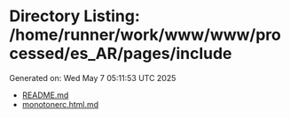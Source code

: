 # Directory Listing: /home/runner/work/www/www/processed/es_AR/pages/include
Generated on: Wed May  7 05:11:53 UTC 2025

- [README.md](README.md)
- [monotonerc.html.md](monotonerc.html.md)
